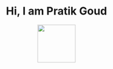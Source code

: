 <div id="header" align="center">
  <h1>Hi, I am Pratik Goud </h1>
  <img src="https://media.giphy.com/media/26tn33aiTi1jkl6H6/giphy.gif" width="100"/>
</div>
